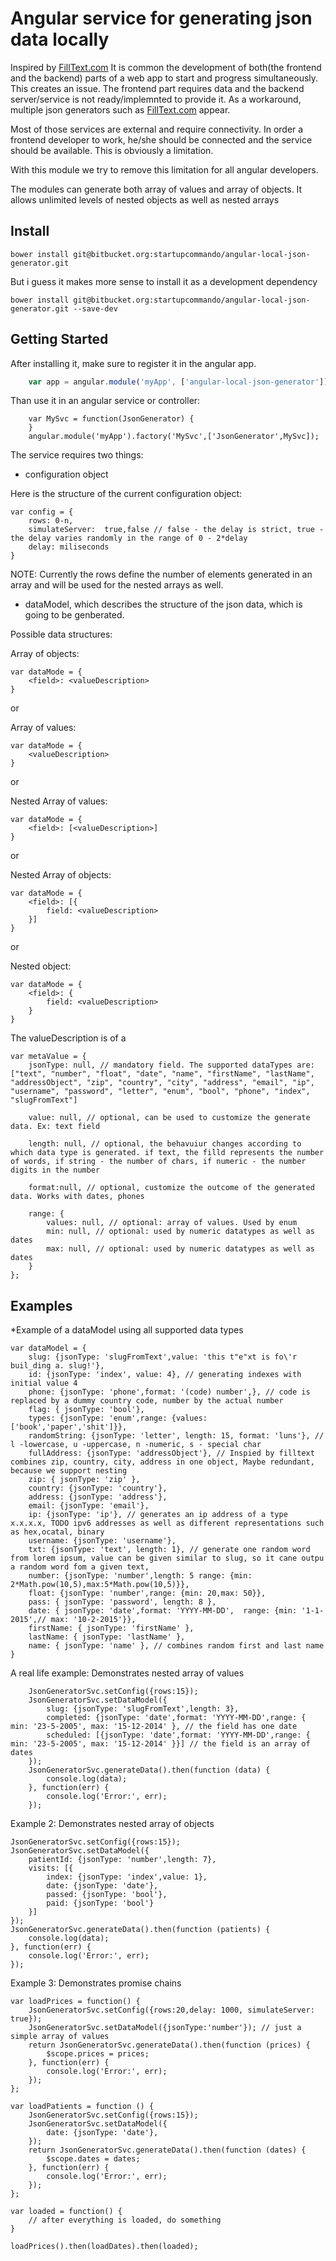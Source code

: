 # Angular service for generating json data locally 

Inspired by [FillText.com](http://www.filltext.com/)
It is common the development of both(the frontend and the backend) parts of a web app to start and progress simultaneously. This creates an issue. The frontend part requires data and the backend server/service is not ready/implemnted to provide it. As a workaround, multiple json generators such as [FillText.com](http://www.filltext.com/) appear.

Most of those services are external and require connectivity. In order a frontend developer to work, he/she should be connected and the service should be available. This is obviously a limitation. 

With this module we try to remove this limitation for all angular developers. 

The modules can generate both array of values and array of objects. It allows unlimited levels of nested objects as well as nested arrays

## Install

```
bower install git@bitbucket.org:startupcommando/angular-local-json-generator.git
```

But i guess it makes more sense to install it as a development dependency 

```
bower install git@bitbucket.org:startupcommando/angular-local-json-generator.git --save-dev
```
   
## Getting Started

After installing it, make sure to register it in the angular app.
```javascript
	var app = angular.module('myApp', ['angular-local-json-generator']);
``` 
Than use it in an angular service or controller:
```
	var MySvc = function(JsonGenerator) {
	}
	angular.module('myApp').factory('MySvc',['JsonGenerator',MySvc]);

```

The service requires two things:
* configuration object

Here is the structure of the current configuration object:

	var config = {
		rows: 0-n,
		simulateServer:  true,false // false - the delay is strict, true - the delay varies randomly in the range of 0 - 2*delay
		delay: miliseconds
	}

NOTE: Currently the rows define the number of elements generated in an array and will be used for the nested arrays as well. 

* dataModel, which describes the structure of the json data, which is going to be genberated. 

Possible data structures: 

Array of objects:

	var dataMode = {
		<field>: <valueDescription>
	}

or

Array of values:

	var dataMode = {
		<valueDescription>
	}

or

Nested Array of values:

	var dataMode = {
		<field>: [<valueDescription>]
	}

or 

Nested Array of objects:

	var dataMode = {
		<field>: [{
			field: <valueDescription>
		}]
	}

or 

Nested object:

	var dataMode = {
		<field>: {
			field: <valueDescription>
		}
	}


The valueDescription is of a 

	var metaValue = {
		jsonType: null, // mandatory field. The supported dataTypes are: ["text", "number", "float", "date", "name", "firstName", "lastName", "addressObject", "zip", "country", "city", "address", "email", "ip", "username", "password", "letter", "enum", "bool", "phone", "index", "slugFromText"]

		value: null, // optional, can be used to customize the generate data. Ex: text field
		
		length: null, // optional, the behavuiur changes according to which data type is generated. if text, the filld represents the number of words, if string - the number of chars, if numeric - the number digits in the number

		format:null, // optional, customize the outcome of the generated data. Works with dates, phones 

		range: {
			values: null, // optional: array of values. Used by enum
			min: null, // optional: used by numeric datatypes as well as dates
			max: null, // optional: used by numeric datatypes as well as dates
		}
	};

## Examples

*Example of a dataModel using all supported data types

	var dataModel = {
		slug: {jsonType: 'slugFromText',value: 'this t"e"xt is fo\'r buil_ding a. slug!'},
		id: {jsonType: 'index', value: 4}, // generating indexes with initial value 4
		phone: {jsonType: 'phone',format: '(code) number',}, // code is replaced by a dummy country code, number by the actual number
		flag: { jsonType: 'bool'},
		types: {jsonType: 'enum',range: {values: ['book','paper','shit']}},
		randomString: {jsonType: 'letter', length: 15, format: 'luns'}, // l -lowercase, u -uppercase, n -numeric, s - special char
		fullAddress: {jsonType: 'addressObject'}, // Inspied by filltext combines zip, country, city, address in one object, Maybe redundant, because we support nesting
		zip: { jsonType: 'zip' },
		country: {jsonType: 'country'},
		address: {jsonType: 'address'},
		email: {jsonType: 'email'},
		ip: {jsonType: 'ip'}, // generates an ip address of a type x.x.x.x, TODO ipv6 addresses as well as different representations such as hex,ocatal, binary
		username: {jsonType: 'username'},
		txt: {jsonType: 'text', length: 1}, // generate one random word from lorem ipsum, value can be given similar to slug, so it cane outpu a random word fom a given text, 
		number: {jsonType: 'number',length: 5 range: {min: 2*Math.pow(10,5),max:5*Math.pow(10,5)}},
		float: {jsonType: 'number',range: {min: 20,max: 50}},
		pass: {	jsonType: 'password', length: 8 },
		date: {	jsonType: 'date',format: 'YYYY-MM-DD',	range: {min: '1-1-2015',// max: '10-2-2015'}},
		firstName: { jsonType: 'firstName' },
		lastName: { jsonType: 'lastName' },
		name: { jsonType: 'name' }, // combines random first and last name
	}


A real life example: Demonstrates nested array of values

		JsonGeneratorSvc.setConfig({rows:15});
		JsonGeneratorSvc.setDataModel({
			slug: {jsonType: 'slugFromText',length: 3},
			completed: {jsonType: 'date',format: 'YYYY-MM-DD',range: { min: '23-5-2005', max: '15-12-2014' }, // the field has one date
			scheduled: [{jsonType: 'date',format: 'YYYY-MM-DD',range: { min: '23-5-2005', max: '15-12-2014' }}] // the field is an array of dates
		});
		JsonGeneratorSvc.generateData().then(function (data) {
			console.log(data);
		}, function(err) {
			console.log('Error:', err);
		});


Example 2: Demonstrates nested array of objects

	JsonGeneratorSvc.setConfig({rows:15});
	JsonGeneratorSvc.setDataModel({
		patientId: {jsonType: 'number',length: 7},
		visits: [{
			index: {jsonType: 'index',value: 1},
			date: {jsonType: 'date'},
			passed: {jsonType: 'bool'},
			paid: {jsonType: 'bool'}
		}]
	});
	JsonGeneratorSvc.generateData().then(function (patients) {
		console.log(data);
	}, function(err) {
		console.log('Error:', err);
	});

Example 3: Demonstrates promise chains

	var loadPrices = function() {
		JsonGeneratorSvc.setConfig({rows:20,delay: 1000, simulateServer: true});
		JsonGeneratorSvc.setDataModel({jsonType:'number'}); // just a simple array of values
		return JsonGeneratorSvc.generateData().then(function (prices) {
			$scope.prices = prices;
		}, function(err) {
			console.log('Error:', err);
		});
	};

	var loadPatients = function () {
		JsonGeneratorSvc.setConfig({rows:15});
		JsonGeneratorSvc.setDataModel({
			date: {jsonType: 'date'},
		});
		return JsonGeneratorSvc.generateData().then(function (dates) {
			$scope.dates = dates;
		}, function(err) {
			console.log('Error:', err);
		});			
	};

	var loaded = function() {
		// after everything is loaded, do something
	}

	loadPrices().then(loadDates).then(loaded);
